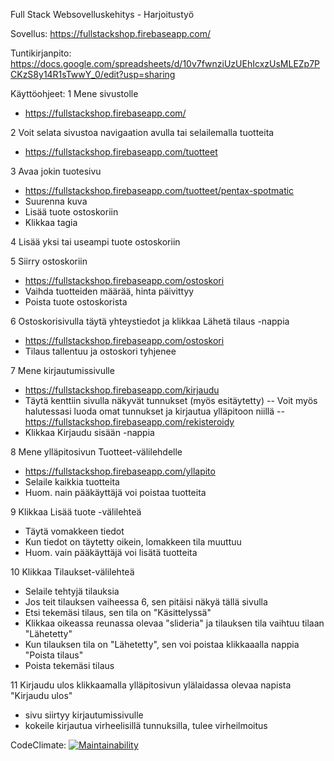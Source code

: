 Full Stack Websovelluskehitys - Harjoitustyö

Sovellus:
https://fullstackshop.firebaseapp.com/

Tuntikirjanpito:
https://docs.google.com/spreadsheets/d/10v7fwnziUzUEhIcxzUsMLEZp7PCKzS8y14R1sTwwY_0/edit?usp=sharing

Käyttöohjeet:
1 Mene sivustolle
- https://fullstackshop.firebaseapp.com/

2 Voit selata sivustoa navigaation avulla tai selailemalla tuotteita
- https://fullstackshop.firebaseapp.com/tuotteet

3 Avaa jokin tuotesivu
- https://fullstackshop.firebaseapp.com/tuotteet/pentax-spotmatic
- Suurenna kuva
- Lisää tuote ostoskoriin
- Klikkaa tagia

4 Lisää yksi tai useampi tuote ostoskoriin

5 Siirry ostoskoriin
- https://fullstackshop.firebaseapp.com/ostoskori
- Vaihda tuotteiden määrää, hinta päivittyy
- Poista tuote ostoskorista

6 Ostoskorisivulla täytä yhteystiedot ja klikkaa Lähetä tilaus -nappia
- https://fullstackshop.firebaseapp.com/ostoskori
- Tilaus tallentuu ja ostoskori tyhjenee

7 Mene kirjautumissivulle 
- https://fullstackshop.firebaseapp.com/kirjaudu
- Täytä kenttiin sivulla näkyvät tunnukset (myös esitäytetty)
-- Voit myös halutessasi luoda omat tunnukset ja kirjautua ylläpitoon niillä
-- https://fullstackshop.firebaseapp.com/rekisteroidy
- Klikkaa Kirjaudu sisään -nappia

8 Mene ylläpitosivun Tuotteet-välilehdelle
- https://fullstackshop.firebaseapp.com/yllapito
- Selaile kaikkia tuotteita
- Huom. nain pääkäyttäjä voi poistaa tuotteita

9 Klikkaa Lisää tuote -välilehteä
- Täytä vomakkeen tiedot
- Kun tiedot on täytetty oikein, lomakkeen tila muuttuu
- Huom. vain pääkäyttäjä voi lisätä tuotteita

10 Klikkaa Tilaukset-välilehteä
- Selaile tehtyjä tilauksia
- Jos teit tilauksen vaiheessa 6, sen pitäisi näkyä tällä sivulla
- Etsi tekemäsi tilaus, sen tila on "Käsittelyssä"
- Klikkaa oikeassa reunassa olevaa "slideria" ja tilauksen tila vaihtuu tilaan "Lähetetty"
- Kun tilauksen tila on "Lähetetty", sen voi poistaa klikkaaalla nappia "Poista tilaus"
- Poista tekemäsi tilaus

11 Kirjaudu ulos klikkaamalla ylläpitosivun ylälaidassa olevaa napista "Kirjaudu ulos"
- sivu siirtyy kirjautumissivulle
- kokeile kirjautua virheelisillä tunnuksilla, tulee virheilmoitus







CodeClimate:
[![Maintainability](https://api.codeclimate.com/v1/badges/35952a8a0ca09997734f/maintainability)](https://codeclimate.com/github/juissijohtaja/FullStackShop/maintainability)